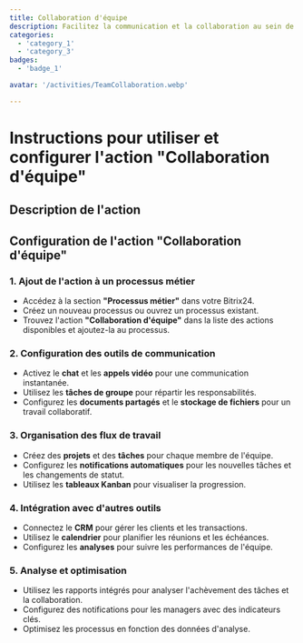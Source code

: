 ```yaml
---
title: Collaboration d'équipe
description: Facilitez la communication et la collaboration au sein de votre équipe.
categories: 
  - 'category_1'
  - 'category_3'
badges: 
  - 'badge_1'

avatar: '/activities/TeamCollaboration.webp'

---
```

# Instructions pour utiliser et configurer l'action "Collaboration d'équipe"

## Description de l'action

## **Configuration de l'action "Collaboration d'équipe"**

### 1. Ajout de l'action à un processus métier
- Accédez à la section **"Processus métier"** dans votre Bitrix24.
- Créez un nouveau processus ou ouvrez un processus existant.
- Trouvez l'action **"Collaboration d'équipe"** dans la liste des actions disponibles et ajoutez-la au processus.

### 2. Configuration des outils de communication
- Activez le **chat** et les **appels vidéo** pour une communication instantanée.
- Utilisez les **tâches de groupe** pour répartir les responsabilités.
- Configurez les **documents partagés** et le **stockage de fichiers** pour un travail collaboratif.

### 3. Organisation des flux de travail
- Créez des **projets** et des **tâches** pour chaque membre de l'équipe.
- Configurez les **notifications automatiques** pour les nouvelles tâches et les changements de statut.
- Utilisez les **tableaux Kanban** pour visualiser la progression.

### 4. Intégration avec d'autres outils
- Connectez le **CRM** pour gérer les clients et les transactions.
- Utilisez le **calendrier** pour planifier les réunions et les échéances.
- Configurez les **analyses** pour suivre les performances de l'équipe.

### 5. Analyse et optimisation
- Utilisez les rapports intégrés pour analyser l'achèvement des tâches et la collaboration.
- Configurez des notifications pour les managers avec des indicateurs clés.
- Optimisez les processus en fonction des données d'analyse.